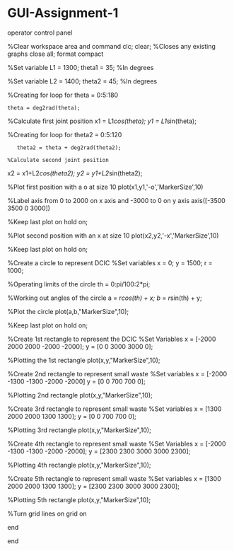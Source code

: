 # GUI-Assignment-1
operator control panel


%Clear workspace area and command
clc;
clear;
%Closes any existing graphs
close all;
format compact

%Set variable
L1 = 1300;
theta1 = 35; %In degrees

%Set variable
L2 = 1400;
theta2 = 45; %In degrees

%Creating for loop
for theta = 0:5:180
    
    theta = deg2rad(theta);
    
   %Calculate first joint position
x1 = L1*cos(theta);
y1 = L1*sin(theta);

%Creating for loop
for theta2 = 0:5:120
    
       theta2 = theta + deg2rad(theta2);
    
    %Calculate second joint position
x2 = x1+L2*cos(theta2);
y2 = y1+L2*sin(theta2);


%Plot first position with a o at size 10
plot(x1,y1,'-o','MarkerSize',10)

%Label axis from 0 to 2000 on x axis and -3000 to 0 on y axis
axis([-3500 3500 0 3000])

%Keep last plot on
hold on;

%Plot second position with an x at size 10
plot(x2,y2,'-x','MarkerSize',10)

%Keep last plot on
hold on;

%Create a circle to represent DCIC
%Set variables
x = 0;
y = 1500;
r = 1000;

%Operating limits of the circle 
th = 0:pi/100:2*pi;

%Working out angles of the circle
a = r*cos(th) + x;
b = r*sin(th) + y;

%Plot the circle
plot(a,b,"MarkerSize",10);

%Keep last plot on
hold on;

%Create 1st rectangle to represent the DCIC
%Set Variables
x = [-2000 2000 2000 -2000 -2000];
y = [0 0 3000 3000 0];

%Plotting the 1st rectangle
plot(x,y,"MarkerSize",10);

%Create 2nd rectangle to represent small waste
%Set variables
x = [-2000 -1300 -1300 -2000 -2000]
y = [0 0 700 700 0];

%Plotting 2nd rectangle
plot(x,y,"MarkerSize",10);

%Create 3rd rectangle to represent small waste
%Set variables
x = [1300 2000 2000 1300 1300];
y = [0 0 700 700 0];

%Plotting 3rd rectangle
plot(x,y,"MarkerSize",10);

%Create 4th rectangle to represent small waste
%Set Variables
x = [-2000 -1300 -1300 -2000 -2000];
y = [2300 2300 3000 3000 2300];

%Plotting 4th rectangle
plot(x,y,"MarkerSize",10);

%Create 5th rectangle to represent small waste
%Set variables
x = [1300 2000 2000 1300 1300];
y = [2300 2300 3000 3000 2300];

%Plotting 5th rectangle
plot(x,y,"MarkerSize",10);

%Turn grid lines on
grid on

end

end
